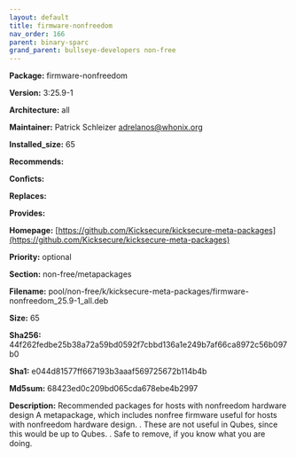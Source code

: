 ```yaml
---
layout: default
title: firmware-nonfreedom
nav_order: 166
parent: binary-sparc
grand_parent: bullseye-developers non-free
---
```


**Package:** firmware-nonfreedom

**Version:** 3:25.9-1

**Architecture:**  all

**Maintainer:**  Patrick Schleizer <adrelanos@whonix.org>

**Installed_size:**  65

**Recommends:**  

**Conficts:**  

**Replaces:**  

**Provides:**  

**Homepage:**  [https://github.com/Kicksecure/kicksecure-meta-packages](https://github.com/Kicksecure/kicksecure-meta-packages)

**Priority:**  optional

**Section:** non-free/metapackages

**Filename:**  pool/non-free/k/kicksecure-meta-packages/firmware-nonfreedom_25.9-1_all.deb

**Size:**  65

**Sha256:**  44f262fedbe25b38a72a59bd0592f7cbbd136a1e249b7af66ca8972c56b097b0

**Sha1:**  e044d81577ff667193b3aaaf569725672b114b4b

**Md5sum:**  68423ed0c209bd065cda678ebe4b2997

**Description:** Recommended packages for hosts with nonfreedom hardware design
 A metapackage, which includes nonfree firmware useful for hosts with
 nonfreedom hardware design.
 .
 These are not useful in Qubes, since this would be up to Qubes.
 .
 Safe to remove, if you know what you are doing.


